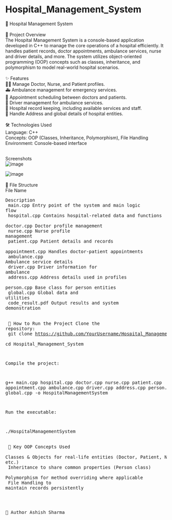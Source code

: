 # Hospital_Management_System
🏥 Hospital Management System
<br>
<br>
📑 Project Overview
<br>
The Hospital Management System is a console-based application developed in C++ to manage the core operations of a hospital efficiently. It handles patient records, doctor appointments, ambulance services, nurse and driver details, and more. The system utilizes object-oriented programming (OOP) concepts such as classes, inheritance, and polymorphism to model real-world hospital scenarios.
<br>
<br>
✨ Features<br>
👨‍⚕️ Manage Doctor, Nurse, and Patient profiles.<br>
🚑 Ambulance management for emergency services.<br>
📅 Appointment scheduling between doctors and patients.<br>
🚗 Driver management for ambulance services.<br>
🏥 Hospital record keeping, including available services and staff.<br>
📍 Handle Address and global details of hospital entities.<br>
<br>
🛠️ Technologies Used<br>
Language: C++<br>
Concepts: OOP (Classes, Inheritance, Polymorphism), File Handling<br>
Environment: Console-based interface<br>
<br>

Screenshots<br>
![image](https://github.com/user-attachments/assets/957eb3b3-f53d-44e6-b59a-b11df82059fb)


![image](https://github.com/user-attachments/assets/8fc0cc6c-7798-42fe-bc2e-d616da8cedc9)
<br>
<br>
📂 File Structure<br>
File Name	          <pre>Description<br>
main.cpp	        Entry point of the system and main logic flow<br>
hospital.cpp	    Contains hospital-related data and functions<br>
doctor.cpp	      Doctor profile management<br>
nurse.cpp	        Nurse profile management<br>
patient.cpp	      Patient details and records<br>
appointment.cpp	   Handles doctor-patient appointments<br>
ambulance.cpp	     Ambulance service details<br>
driver.cpp	      Driver information for ambulance<br>
address.cpp	     Address details used in profiles<br>
person.cpp	     Base class for person entities<br>
global.cpp	     Global data and utilities<br>
code_result.pdf 	Output results and system demonstration<br>
<br>
<br>
🚀 How to Run the Project
Clone the repository:<br>
git clone https://github.com/YourUsername/Hospital_Management_System.git<br>
cd Hospital_Management_System<br>

Compile the project:<br>


g++ main.cpp hospital.cpp doctor.cpp nurse.cpp patient.cpp appointment.cpp ambulance.cpp driver.cpp address.cpp person.cpp global.cpp -o HospitalManagementSystem<br>

Run the executable:<br>

./HospitalManagementSystem<br>
<br><br>
🔑 Key OOP Concepts Used<br>
Classes & Objects for real-life entities (Doctor, Patient, Nurse, etc.)<br>
Inheritance to share common properties (Person class)<br>
Polymorphism for method overriding where applicable<br>
File Handling to maintain records persistently<br>
<br>



👤 Author
Ashish Sharma



